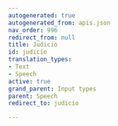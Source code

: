 ```yaml
---
autogenerated: true
autogenerated_from: apis.json
nav_order: 996
redirect_from: null
title: Judicio
id: judicio
translation_types:
- Text
- Speech
active: true
grand_parent: Input types
parent: Speech
redirect_to: judicio

---
```


